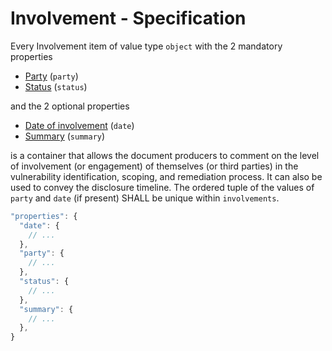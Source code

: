 # Involvement - Specification

Every Involvement item of value type `object` with the 2 mandatory properties

* [Party](vulnerabilities/vulnerability/involvements/involvement/party-spec.en.md) (`party`)
* [Status](vulnerabilities/vulnerability/involvements/involvement/status-spec.en.md) (`status`)

and the 2 optional properties

* [Date of involvement](vulnerabilities/vulnerability/involvements/involvement/date-spec.en.md) (`date`)
* [Summary](vulnerabilities/vulnerability/involvements/involvement/summary-spec.en.md) (`summary`)

is a container that allows the document producers to comment on the level of involvement (or engagement) of themselves (or third parties) in the vulnerability identification, scoping, and remediation process.
It can also be used to convey the disclosure timeline. The ordered tuple of the values of `party` and `date` (if present) SHALL be unique within `involvements`.

```javascript
"properties": {
  "date": {
    // ...
  },
  "party": {
    // ...
  },
  "status": {
    // ...
  },
  "summary": {
    // ...
  },
}
```
